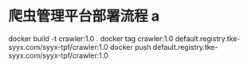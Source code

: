 # 爬虫管理平台部署流程 a 
docker build -t crawler:1.0 .
docker tag crawler:1.0  default.registry.tke-syyx.com/syyx-tpf/crawler:1.0 
docker push default.registry.tke-syyx.com/syyx-tpf/crawler:1.0 